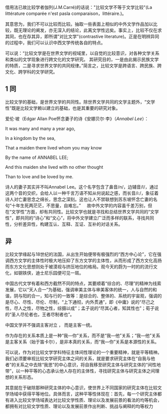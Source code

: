 借用法已故比较学者伽列(J.M.Carré)的话说："比较文学不等于文学比较"(La littérature comparée n'est pasla comparaison，littéraire.)。

其意思为，我们不可以比较而比较。抽取一些表面上相似的中外文学作品加以比较，既无理论的阐发，亦无深入的结论，此离文学性远矣。事实上，比较不仅在求其同，也在存其异，即所谓"对比文学"(contrastive literature)。正是在明辨异同的过程中，我们可以认识中西文学传统各自的特点。

可以说：“比较文学是在世界文学的视域里，以自觉的比较意识，对各种文学关系和类似的文学现象进行跨文化的文学研究。 其研究目的，一是由此揭示民族文学的特质，二是寻求世界文学的共同规律。”简言之，比较文学是跨语言、跨民族、跨文化、跨学科的文学研究。

## 1	同

比较文学的基础，是世界文学的共同性。除世界文学共同的文学主题外，“文学性”既是比较文学赖以建立的基础，也是其重要的研究对象。


爱伦·坡（Edgar Allan Poe怀念妻子的诗《安娜贝尔·李》（_Annabel Lee_）：

It was many and many a year ago,

In a kingdom by the sea,

That a maiden there lived whom you may know

By the name of ANNABEL LEE;

And this maiden she lived with no other thought

Than to love and be loved by me.

诗人的妻子其实并不叫Annabel Lee。这个名字包含了鼻音/n/，边辅音/l/，通过这两个音的交织，会给人以一种千言万语不知从何说起之感，而长音/i:/，象征着诗人对亡妻思念之绵长，思念之深刻。这也让人不禁联想到苏东坡怀念亡妻的名句“十年生死两茫茫，不思量，自难忘。”
    
故中外文学的内容虽千差万别，但在“文学性”方面，却有共同性。比较文学也就是寻找和总结世界文学共同的“文学性”，即共同的“诗心”和“文心”，将中外文学建立广泛而多样的联系，寻找共同性，分析差异性，构建互认、互释、互证、互补的对话关系。

## 异

比较文学缘起与18世纪的法国，从出生开始便带有极强烈的“西方中心论”​，它在强调西方文学的主体性时极大地压抑了东方文学的主体性，从而形成了西方文化高扬而东方文化思想则处于被漠视与挤压地位的格局。观今天的蔚为一时的的流行文化，如钢铁侠，迪士尼乐园便可见一斑。

中国古代文学有着和西方截然不同的特点，其要顺着“综合的、尽理”的精神为线索发展，它以“天人合一”为基础，强调审美主体与审美客体的统一，人与自然的和谐，阴与阳的合一，知与行的一致等：是综合的、整体的、系统的宇宙观，强调的是尽心、尽性、尽伦、尽制，“上下通彻，内外贯通”，即《中庸》说的“尽己之性，尽人之性，尽物之性，综摄以成”；孟子说的“尽其心者，知其性也”；荀子说的“圣人尽伦者也，王者尽制者也”。


中国文学并不强调主客对立 ， 而是主客一统。

作为存在的关系本质上是一种“我—你”关系，而不是“我—他”关系；​“我—他”关系是主客关系（始于笛卡尔），是非本真的关系，而“我—你”关系是本源性的关系。

可以说，作为对比较文学学科特征主体间性理论的一个重要精神，就是平等精神。我们必须要审视比较文学研究主体之间的关系，就是要求研究主体在“自我与他者”的关系之中去除“我思”的中心意识，将自我移至研究主体与研究主体的“间性地带”​，以一种平等的心态承认他人存在的主体性，寻找研究主体与研究主体之间理想的关系形态。

其意就在于破除那种研究主体的中心意识，使世界上不同国家的研究主体在比较文学场域中获得平等地位。具体而言，这种平等性体现在：首先，每一个研究主体都有进入比较文学场域表达对比较文学性质、理论以及发展前景的看法的均等机会，都拥有对比较文学性质、理论以及发展前景作出判断、挑战与阐释的均等权力